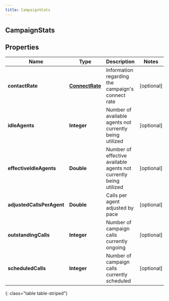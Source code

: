 ```yaml
---
title: CampaignStats
---
```


## CampaignStats

## Properties

| Name                      | Type                                                   | Description                                                       | Notes      |
| ------------------------- | ------------------------------------------------------ | ----------------------------------------------------------------- | ---------- |
| **contactRate**           | <!----><!---->[**ConnectRate**](ConnectRate.md)<!----> | Information regarding the campaign&#39;s connect rate             | [optional] |
| **idleAgents**            | <!----><!---->**Integer**<!---->                       | Number of available agents not currently being utilized           | [optional] |
| **effectiveIdleAgents**   | <!----><!---->**Double**<!---->                        | Number of effective available agents not currently being utilized | [optional] |
| **adjustedCallsPerAgent** | <!----><!---->**Double**<!---->                        | Calls per agent adjusted by pace                                  | [optional] |
| **outstandingCalls**      | <!----><!---->**Integer**<!---->                       | Number of campaign calls currently ongoing                        | [optional] |
| **scheduledCalls**        | <!----><!---->**Integer**<!---->                       | Number of campaign calls currently scheduled                      | [optional] |

{: class="table table-striped"}
